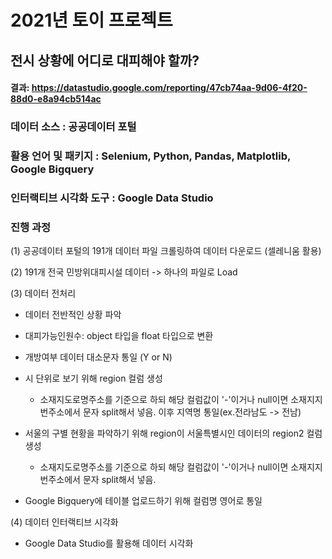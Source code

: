# 2021년 토이 프로젝트
## 전시 상황에 어디로 대피해야 할까?
#### 결과: https://datastudio.google.com/reporting/47cb74aa-9d06-4f20-88d0-e8a94cb514ac

### 데이터 소스 : 공공데이터 포털
### 활용 언어 및 패키지 : Selenium, Python, Pandas, Matplotlib, Google Bigquery
### 인터랙티브 시각화 도구 : Google Data Studio


### 진행 과정

(1) 공공데이터 포털의 191개 데이터 파일 크롤링하여 데이터 다운로드 (셀레니움 활용)

(2) 191개 전국 민방위대피시설 데이터 -> 하나의 파일로 Load

(3) 데이터 전처리

- 데이터 전반적인 상황 파악

- 대피가능인원수: object 타입을 float 타입으로 변환

- 개방여부 데이터 대소문자 통일 (Y or N)

- 시 단위로 보기 위해 region 컬럼 생성

  * 소재지도로명주소를 기준으로 하되 해당 컬럼값이 '-'이거나 null이면 소재지지번주소에서 문자 split해서 넣음. 이후 지역명 통일(ex.전라남도 -> 전남)

- 서울의 구별 현황을 파악하기 위해 region이 서울특별시인 데이터의 region2 컬럼 생성

  * 소재지도로명주소를 기준으로 하되 해당 컬럼값이 '-'이거나 null이면 소재지지번주소에서 문자 split해서 넣음.

- Google Bigquery에 테이블 업로드하기 위해 컬럼명 영어로 통일

(4) 데이터 인터랙티브 시각화 
- Google Data Studio를 활용해 데이터 시각화
